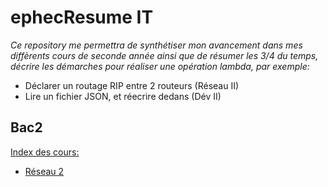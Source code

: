 # ephecResume IT

<p><i>Ce repository me permettra de synthétiser mon avancement dans mes diffèrents cours de seconde année ainsi que de résumer les 3/4 du temps, décrire les démarches pour réaliser une opération lambda, par exemple:</i></p>
<ul>
    <li>Déclarer un routage RIP entre 2 routeurs (Réseau II)</li>
    <li>Lire un fichier JSON, et réecrire dedans (Dév II)</li>
</ul>

## Bac2

<u>Index des cours:</u>
<ul>
    <li><a href="bac2/reseau2">Réseau 2</a></li>
</ul>